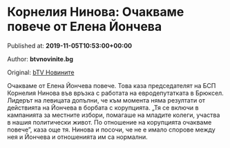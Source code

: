 
# Корнелия Нинова: Очакваме повече от Елена Йончева

Published at: **2019-11-05T10:53:00+00:00**

Author: **btvnovinite.bg**

Original: [bTV Новините](https://btvnovinite.bg/bulgaria/kornelija-ninova-ochakvame-poveche-ot-elena-joncheva.html)

Очакваме от Елена Йончева повече. Това каза председателят на БСП Корнелия Нинова във връзка с работата на евродепутатката в Брюксел.
Лидерът на левицата допълни, че към момента няма резултати от действията на Йончева в борбата с корупцията.
„Тя се включи в кампанията за местните избори, помагаше на младите колеги, участва в нашия политически живот. По отношение на корупцията очакваме повече”, каза още тя.
Нинова и посочи, че не е имало спорове между нея и Йончева и отношенията им са нормални.
